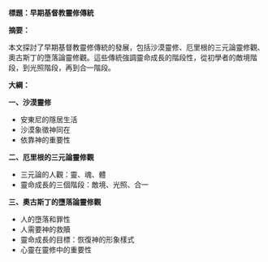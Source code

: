 **標題：早期基督教靈修傳統**

**摘要：**

本文探討了早期基督教靈修傳統的發展，包括沙漠靈修、厄里根的三元論靈修觀、奧古斯丁的墮落論靈修觀。這些傳統強調靈命成長的階段性，從初學者的敵境階段，到光照階段，再到合一階段。

**大綱：**

**一、沙漠靈修**
* 安東尼的隱居生活
* 沙漠象徵神同在
* 依靠神的重要性

**二、厄里根的三元論靈修觀**
* 三元論的人觀：靈、魂、體
* 靈命成長的三個階段：敵境、光照、合一

**三、奧古斯丁的墮落論靈修觀**
* 人的墮落和罪性
* 人需要神的救贖
* 靈命成長的目標：恢復神的形象樣式
* 心靈在靈修中的重要性